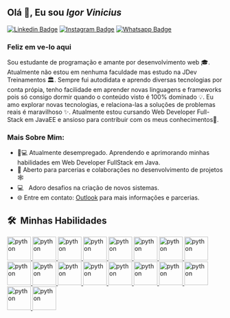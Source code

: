 ## Olá 👋, Eu sou <i>Igor Vinicius</i>



<a href="https://www.linkedin.com/in/igorvj/">![Linkedin Badge](https://img.shields.io/badge/LinkedIn-0077B5?style=for-the-badge&logo=linkedin&logoColor=white)</a>
<a href="https://www.instagram.com/igor.vj/">![Instagram Badge](https://img.shields.io/badge/Instagram-E4405F?style=for-the-badge&logo=instagram&logoColor=white)</a>
<a href="https://github.com/utrmliha">![Whatsapp Badge](https://img.shields.io/badge/GitHub-100000?style=for-the-badge&logo=github&logoColor=white)</a>

### Feliz em ve-lo aqui

Sou estudante de programação e amante por desenvolvimento web 🎓. Atualmente não estou em nenhuma faculdade mas estudo na JDev Treinamentos 🏛. Sempre fui autodidata e aprendo diversas tecnologias por conta própia, tenho facilidade em aprender novas linguagens e frameworks pois só consigo dormir quando o conteúdo visto é 100% dominado 💡. Eu amo explorar novas tecnologias, e relaciona-las a soluções de problemas reais é maravilhoso ✨. Atualmente estou cursando Web Developer Full-Stack em JavaEE e ansioso para contribuir com os meus conhecimentos👀.

### Mais Sobre Mim:

- 👨💻 Atualmente desempregado. Aprendendo e aprimorando minhas habilidades em Web Developer FullStack em Java.
- 🤝 Aberto para parcerias e colaborações no desenvolvimento de projetos 🕸️
- 💻 &nbsp; Adoro desafios na criação de novos sistemas.
- 🌐 Entre em contato: [Outlook](https://igor.vinicius@live.com) para mais informações e parcerias.

<h2> 🛠 &nbsp;Minhas Habilidades</h2>

<a href="#">
    <img src="https://i.postimg.cc/14gpxDrF/java-ee.png" alt="python" width="55" height="55"/>
</a>
<a href="#">
    <img src="https://i.postimg.cc/5NJQqdzJ/Sem-T-tulo-1.png" alt="python" width="55" height="55"/>
</a>
<a href="#">
    <img src="https://i.postimg.cc/YCWcpVX4/JSP.png" alt="python" width="55" height="55"/>
</a>
<a href="#">
    <img src="https://i.postimg.cc/Df4jtsm6/jquery.png" alt="python" width="55" height="55"/>
</a>
<a href="#">
    <img src="https://i.postimg.cc/HWr4rggk/ajax.png" alt="python" width="55" height="55"/>
</a>
<a href="#">
    <img src="https://i.postimg.cc/4KMrWz15/Json.png" alt="python" width="55" height="55"/>
</a>
<a href="#">
    <img src="https://neumanlab.com/wp-content/uploads/2020/07/Java-server-Faces.png" alt="python" width="55" height="55"/>
</a>
<a href="#">
    <img src="https://fernandofranzini.files.wordpress.com/2018/03/hibernate2.png?w=705" alt="python" width="55" height="55"/>
<a href="#">
    <img src="https://i.postimg.cc/zVtpwq7w/html5.png" alt="python" width="55" height="55"/>
</a>
<a href="#">
    <img src="https://i.postimg.cc/jDDcZB3p/Java-Script.png" alt="python" width="55" height="55"/>
</a>
<a href="#">
    <img src="https://i.postimg.cc/3dJnDkXJ/css3.png" alt="python" width="55" height="55"/>
</a>
<a href="#">
    <img src="https://i.postimg.cc/CZd3Cvb5/bootstrap.png" alt="python" width="55" height="55"/>
</a>
<a href="#">
    <img src="https://i.postimg.cc/gkkpVNgj/Postgresql.png" alt="python" width="55" height="55"/>
</a>
<a href="#">
    <img src="https://i.postimg.cc/vHDj8jPr/tomcat.png" alt="python" width="55" height="55"/>
</a>
<a href="#">
    <img src="https://i.postimg.cc/zfN0hPkP/subversion.png" alt="python" width="55" height="55"/>
</a>
<a href="#">
    <img src="https://i.postimg.cc/MZnNqN3y/eclipse.png" alt="python" width="55" height="55"/>
</a>
<a href="#">
    <img src="https://i.postimg.cc/0MtjrXGf/vegas.png" alt="python" width="55" height="55"/>
</a>
<a href="#">
    <img src="https://i.postimg.cc/sQf1jCWx/photoshop.png" alt="python" width="55" height="55"/>
</a>
